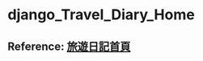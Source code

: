 # django_Travel_Diary_Home
## Reference: [旅遊日記首頁](https://djangogirlstaipei.gitbooks.io/django-girls-taipei-tutorial/)
